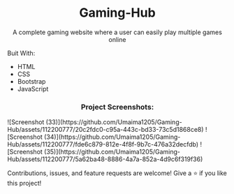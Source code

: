 <h1 align="center">Gaming-Hub</h1>
<p align="center">A complete gaming website where a user can easily play multiple games online </p>
<p>Buit With:</p>
<ul>
<li>HTML</li>
<li>CSS</li>
<li>Bootstrap</li>
<li>JavaScript</li>
</ul>

<h3 align="center">Project Screenshots:</h3>
![Screenshot (33)](https://github.com/Umaima1205/Gaming-Hub/assets/112200777/20c2fdc0-c95a-443c-bd33-73c5d1868ce8)
![Screenshot (34)](https://github.com/Umaima1205/Gaming-Hub/assets/112200777/fde6c879-812e-4f8f-9b7c-476a32decfdb)
![Screenshot (35)](https://github.com/Umaima1205/Gaming-Hub/assets/112200777/5a62ba48-8886-4a7a-852a-4d9c6f319f36)




Contributions, issues, and feature requests are welcome!
Give a ⭐️ if you like this project!
